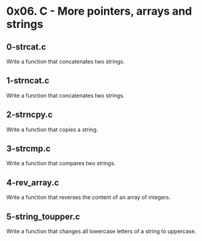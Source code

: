 # 0x06. C - More pointers, arrays and strings

## 0-strcat.c
Write a function that concatenates two strings.

## 1-strncat.c
Write a function that concatenates two strings.

## 2-strncpy.c
Write a function that copies a string.

## 3-strcmp.c
Write a function that compares two strings.

## 4-rev_array.c
Write a function that reverses the content of an array of integers.

## 5-string_toupper.c
Write a function that changes all lowercase letters of a string to uppercase.

##    

